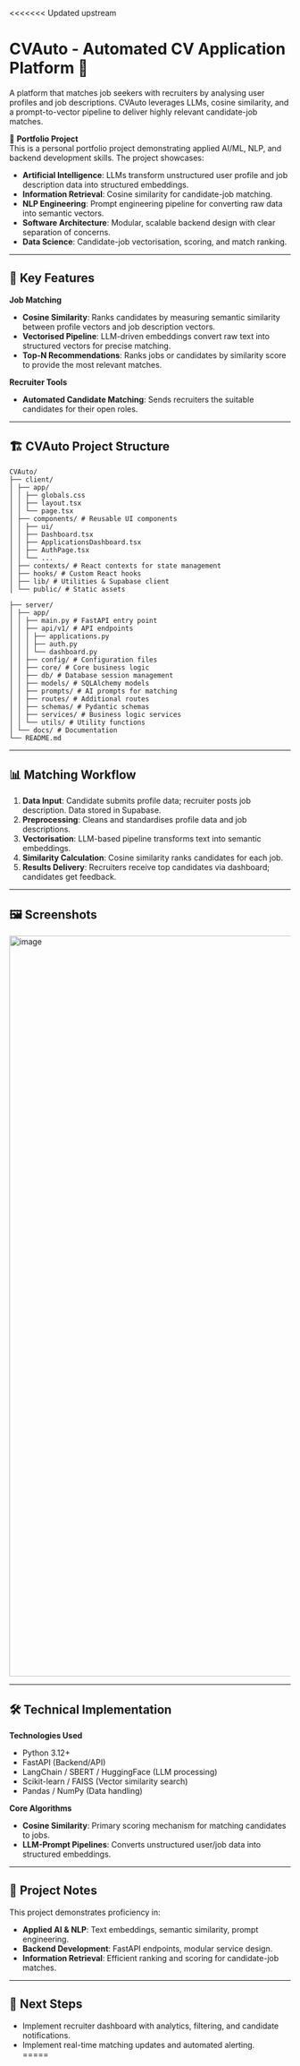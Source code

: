 <<<<<<< Updated upstream
# CVAuto - Automated CV Application Platform 📄

A platform that matches job seekers with recruiters by analysing user profiles and job descriptions. CVAuto leverages LLMs, cosine similarity, and a prompt-to-vector pipeline to deliver highly relevant candidate-job matches.  

💼 **Portfolio Project**  
This is a personal portfolio project demonstrating applied AI/ML, NLP, and backend development skills. The project showcases:

- **Artificial Intelligence**: LLMs transform unstructured user profile and job description data into structured embeddings.  
- **Information Retrieval**: Cosine similarity for candidate-job matching.  
- **NLP Engineering**: Prompt engineering pipeline for converting raw data into semantic vectors.  
- **Software Architecture**: Modular, scalable backend design with clear separation of concerns.  
- **Data Science**: Candidate-job vectorisation, scoring, and match ranking.  

---

## 🚀 Key Features  

**Job Matching**  
- **Cosine Similarity**: Ranks candidates by measuring semantic similarity between profile vectors and job description vectors.  
- **Vectorised Pipeline**: LLM-driven embeddings convert raw text into structured vectors for precise matching.  
- **Top-N Recommendations**: Ranks jobs or candidates by similarity score to provide the most relevant matches.  

**Recruiter Tools**  
- **Automated Candidate Matching**: Sends recruiters the suitable candidates for their open roles.   

---

## 🏗️ CVAuto Project Structure

```
CVAuto/
├── client/
│ ├── app/
│ │ ├── globals.css
│ │ ├── layout.tsx
│ │ └── page.tsx
│ ├── components/ # Reusable UI components
│ │ ├── ui/
│ │ ├── Dashboard.tsx
│ │ ├── ApplicationsDashboard.tsx
│ │ ├── AuthPage.tsx
│ │ └── ...
│ ├── contexts/ # React contexts for state management
│ ├── hooks/ # Custom React hooks
│ ├── lib/ # Utilities & Supabase client
│ └── public/ # Static assets

├── server/
│ ├── app/
│ │ ├── main.py # FastAPI entry point
│ │ ├── api/v1/ # API endpoints
│ │ │ ├── applications.py
│ │ │ ├── auth.py
│ │ │ └── dashboard.py
│ │ ├── config/ # Configuration files
│ │ ├── core/ # Core business logic
│ │ ├── db/ # Database session management
│ │ ├── models/ # SQLAlchemy models
│ │ ├── prompts/ # AI prompts for matching
│ │ ├── routes/ # Additional routes
│ │ ├── schemas/ # Pydantic schemas
│ │ ├── services/ # Business logic services
│ │ └── utils/ # Utility functions
│ └── docs/ # Documentation
└── README.md
```
---

## 📊 Matching Workflow

1. **Data Input**: Candidate submits profile data; recruiter posts job description. Data stored in Supabase.  
2. **Preprocessing**: Cleans and standardises profile data and job descriptions.  
3. **Vectorisation**: LLM-based pipeline transforms text into semantic embeddings.  
4. **Similarity Calculation**: Cosine similarity ranks candidates for each job.  
5. **Results Delivery**: Recruiters receive top candidates via dashboard; candidates get feedback.  

---

## 🖼️ Screenshots

<img width="2523" height="1324" alt="image" src="https://github.com/user-attachments/assets/a17644f1-1a69-413c-89df-c82dd723dad9" />

---

## 🛠️ Technical Implementation

**Technologies Used**  
- Python 3.12+  
- FastAPI (Backend/API)  
- LangChain / SBERT / HuggingFace (LLM processing)  
- Scikit-learn / FAISS (Vector similarity search)  
- Pandas / NumPy (Data handling)  

**Core Algorithms**  
- **Cosine Similarity**: Primary scoring mechanism for matching candidates to jobs.  
- **LLM-Prompt Pipelines**: Converts unstructured user/job data into structured embeddings.  

---

## 📝 Project Notes

This project demonstrates proficiency in:  
- **Applied AI & NLP**: Text embeddings, semantic similarity, prompt engineering.  
- **Backend Development**: FastAPI endpoints, modular service design.  
- **Information Retrieval**: Efficient ranking and scoring for candidate-job matches.  

---

## 🔮 Next Steps

- Implement recruiter dashboard with analytics, filtering, and candidate notifications.  
- Implement real-time matching updates and automated alerting.  
=====

